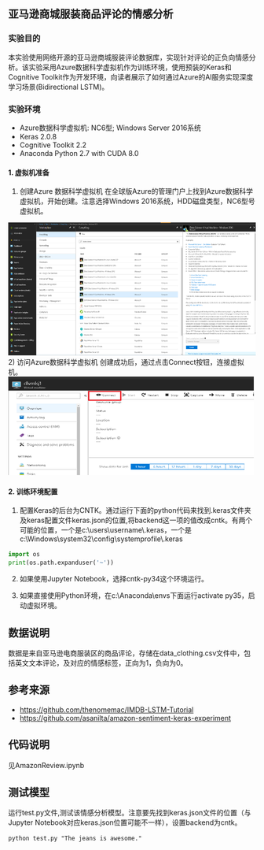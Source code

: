 ## 亚马逊商城服装商品评论的情感分析
### 实验目的
本实验使用网络开源的亚马逊商城服装评论数据库，实现针对评论的正负向情感分析。该实验采用Azure数据科学虚拟机作为训练环境，使用预装的Keras和Cognitive Toolkit作为开发环境，向读者展示了如何通过Azure的AI服务实现深度学习场景(Bidirectional LSTM)。
### 实验环境
- Azure数据科学虚拟机: NC6型; Windows Server 2016系统
- Keras 2.0.8
- Cognitive Toolkit 2.2
- Anaconda Python 2.7 with CUDA 8.0



#### 1. 虚拟机准备
1) 创建Azure 数据科学虚拟机
在全球版Azure的管理门户上找到Azure数据科学虚拟机，开始创建。注意选择Windows 2016系统，HDD磁盘类型，NC6型号虚拟机。
<img src="image/AzureDSVMsearch.png" width="1000" height="270" />
​
2) 访问Azure数据科学虚拟机
创建成功后，通过点击Connect按钮，连接虚拟机。
<img src="image/AzureDSVMconnect.png" width="500" height="200" />

#### 2. 训练环境配置
1) 配置Keras的后台为CNTK。通过运行下面的python代码来找到.keras文件夹及keras配置文件keras.json的位置,将backend这一项的值改成cntk。有两个可能的位置，一个是c:\users\username\\.keras，一个是c:\Windows\system32\config\systemprofile\\.keras
```Python
import os
print(os.path.expanduser('~'))
```
2) 如果使用Jupyter Notebook，选择cntk-py34这个环境运行。

3) 如果直接使用Python环境，在c:\Anaconda\envs下面运行activate py35，启动虚拟环境。

## 数据说明
数据是来自亚马逊电商服装区的商品评论，存储在data_clothing.csv文件中，包括英文文本评论，及对应的情感标签，正向为1，负向为0。

## 参考来源
- https://github.com/thenomemac/IMDB-LSTM-Tutorial
- https://github.com/asanilta/amazon-sentiment-keras-experiment

## 代码说明
见AmazonReview.ipynb

## 测试模型
运行test.py文件,测试该情感分析模型。注意要先找到keras.json文件的位置（与Jupyter Notebook对应keras.json位置可能不一样），设置backend为cntk。
```
python test.py "The jeans is awesome."
```

 